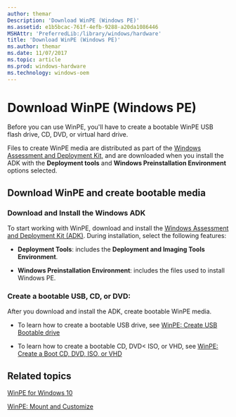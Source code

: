 ```yaml
---
author: themar
Description: 'Download WinPE (Windows PE)'
ms.assetid: e1b5bcac-761f-4efb-9288-a20da1086446
MSHAttr: 'PreferredLib:/library/windows/hardware'
title: 'Download WinPE (Windows PE)'
ms.author: themar
ms.date: 11/07/2017
ms.topic: article
ms.prod: windows-hardware
ms.technology: windows-oem
---
```


# Download WinPE (Windows PE)


Before you can use WinPE, you'll have to create a bootable WinPE USB flash drive, CD, DVD, or virtual hard drive.

Files to create WinPE media are distributed as part of the [Windows Assessment and Deployment Kit,](http://go.microsoft.com/fwlink/?LinkId=526803) and are downloaded when you install the ADK with the **Deployment tools** and **Windows Preinstallation Environment** options selected.

## Download WinPE and create bootable media

### Download and Install the Windows ADK

To start working with WinPE, download and install the [Windows Assessment and Deployment Kit (ADK)](http://go.microsoft.com/fwlink/?LinkId=526803). During installation, select the following features:

-   **Deployment Tools**: includes the **Deployment and Imaging Tools Environment**.

-   **Windows Preinstallation Environment**: includes the files used to install Windows PE.

### Create a bootable USB, CD, or DVD:

After you download and install the ADK, create bootable WinPE media.

- To learn how to create a bootable USB drive, see [WinPE: Create USB Bootable drive](winpe-create-usb-bootable-drive.md) 

- To learn how to create a bootable CD, DVD< ISO, or VHD, see [WinPE: Create a Boot CD, DVD, ISO, or VHD](winpe-create-a-boot-cd-dvd-iso-or-vhd.md)

## <span id="related_topics"></span>Related topics


[WinPE for Windows 10](winpe-intro.md)

[WinPE: Mount and Customize](winpe-mount-and-customize.md)

 

 






